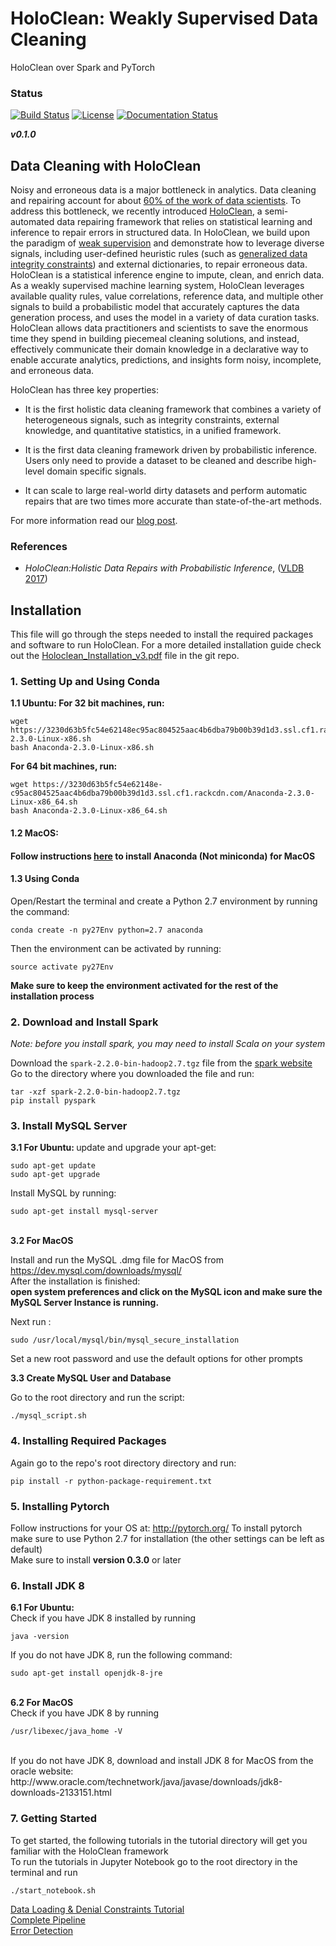 # HoloClean: Weakly Supervised Data Cleaning
HoloClean over Spark and PyTorch

### Status

[![Build Status](https://travis-ci.org/HoloClean/HoloClean.svg?branch=test)](https://travis-ci.org/HoloClean/HoloClean)
[![License](https://img.shields.io/badge/License-Apache%202.0-blue.svg)](https://opensource.org/licenses/Apache-2.0)
[![Documentation Status](https://readthedocs.org/projects/holoclean/badge/?version=latest)](http://holoclean.readthedocs.io/en/latest/?badge=latest)


**_v0.1.0_**

## Data Cleaning with HoloClean
<p>
Noisy and erroneous data is a major bottleneck in analytics. Data cleaning and repairing account for about <a href="https://www.forbes.com/sites/gilpress/2016/03/23/data-preparation-most-time-consuming-least-enjoyable-data-science-task-survey-says/#259a5d256f63">60% of the work of data scientists</a>. To address this bottleneck, we recently introduced <a href="https://arxiv.org/abs/1702.00820">HoloClean</a>, a semi-automated data repairing framework that relies on statistical learning and inference to repair errors in structured data. In HoloClean, we build upon the paradigm of <a href="http://hazyresearch.github.io/snorkel/blog/weak_supervision.html">weak supervision</a> and demonstrate how to leverage diverse signals, including user-defined heuristic rules (such as <a href="http://dl.acm.org/citation.cfm?id=2511233">generalized data integrity constraints</a>) and external dictionaries, to repair erroneous data.
<br>
HoloClean is a statistical inference engine to impute, clean, and enrich data. As a weakly supervised machine learning system, HoloClean leverages available quality rules, value correlations, reference data, and multiple other signals to build a probabilistic model that accurately captures the data generation process, and uses the model in a variety of data curation tasks. HoloClean allows data practitioners and scientists to save the enormous time they spend in building piecemeal cleaning solutions, and instead, effectively communicate their domain knowledge in a declarative way to enable accurate analytics, predictions, and insights form noisy, incomplete, and erroneous data.
</p>


<p>HoloClean has three key properties:
</p>
<ul>
<li><p>It is the first holistic data cleaning framework that combines a variety of heterogeneous signals, such as integrity constraints, external knowledge, and quantitative statistics, in a unified framework.</p></li>
<li><p>It is the first data cleaning framework driven by probabilistic inference. Users only need to provide a dataset to be cleaned and describe high-level domain specific signals.</p></li>
<li><p>It can scale to large real-world dirty datasets and perform automatic repairs that are two times more accurate than state-of-the-art methods.</p></li>
</ul>

<p>
For more information read our <a href="https://holoclean.github.io/gh-pages/blog/holoclean.html">blog post</a>.
</p>

### References
* _HoloClean:Holistic Data Repairs with Probabilistic Inference_, ([VLDB 2017](https://arxiv.org/pdf/1702.00820.pdf))


## Installation

This file will go through the steps needed to install the required packages and software to run HoloClean. For a more detailed installation guide check out the [Holoclean_Installation_v3.pdf](docs/Holoclean_Installation_v3.pdf) file in the git repo.

### 1. Setting Up and Using Conda 
 <b>1.1 Ubuntu: </b>
 <b>For 32 bit machines, run:</b>
 
 ```
 wget https://3230d63b5fc54e62148ec95ac804525aac4b6dba79b00b39d1d3.ssl.cf1.rackcdn.com/Anaconda-2.3.0-Linux-x86.sh
bash Anaconda-2.3.0-Linux-x86.sh
 ```

<b>For 64 bit machines, run: </b>
```
wget https://3230d63b5fc54e62148e-c95ac804525aac4b6dba79b00b39d1d3.ssl.cf1.rackcdn.com/Anaconda-2.3.0-Linux-x86_64.sh
bash Anaconda-2.3.0-Linux-x86_64.sh
```
<h4>1.2 MacOS: <h4>

Follow instructions [here](https://conda.io/docs/user-guide/install/macos.html) to install Anaconda (Not miniconda) for MacOS

<h4> 1.3 Using Conda </h4>
Open/Restart the terminal and create a Python 2.7 environment by running the command:

	conda create -n py27Env python=2.7 anaconda

Then the environment can be activated by running:

	source activate py27Env
<b> Make sure to keep the environment activated for the rest of the installation process </b>

### 2. Download and Install Spark

*Note: before you install spark, you may need to install Scala on your system*

Download the ``spark-2.2.0-bin-hadoop2.7.tgz`` file from the [spark website](https://spark.apache.org/downloads.html)
Go to the directory where you downloaded the file and run:
```
tar -xzf spark-2.2.0-bin-hadoop2.7.tgz
pip install pyspark
```

### 3. Install MySQL Server
<b> 3.1 For Ubuntu: </b>
update and upgrade your apt-get:
```
sudo apt-get update	
sudo apt-get upgrade
```
Install MySQL by running:
```
sudo apt-get install mysql-server
```
<br>
<b> 3.2 For MacOS </b>

Install and run the MySQL .dmg file for MacOS from https://dev.mysql.com/downloads/mysql/
<br>
After the installation is finished: 
<br>
<b>open system preferences and click on the MySQL icon and make sure the MySQL Server Instance is running.</b>

Next run :
```
sudo /usr/local/mysql/bin/mysql_secure_installation
```
Set a new root password and use the default options for other prompts

<b> 3.3 Create MySQL User and Database </b>

Go to the root directory and run the script:
```
./mysql_script.sh
```

### 4. Installing Required Packages
Again go to the repo's root directory directory and run:
```
pip install -r python-package-requirement.txt
```

### 5. Installing Pytorch

Follow instructions for your OS at:
http://pytorch.org/
To install pytorch
<br>
make sure to use Python 2.7 for installation (the other settings can be left as default)
<br>
Make sure to install <b>version 0.3.0</b> or later
<br>

### 6. Install JDK 8
<b> 6.1 For Ubuntu: </b>
<br>
Check if you have JDK 8 installed by running
```
java -version
```
If you do not have JDK 8, run the following command: 
```
sudo apt-get install openjdk-8-jre
```
<br>
<b> 6.2 For MacOS </b>
<br>
Check if you have JDK 8 by running

	/usr/libexec/java_home -V

<br>
If you do not have JDK 8, download and install JDK 8 for MacOS from the oracle website: http://www.oracle.com/technetwork/java/javase/downloads/jdk8-downloads-2133151.html

### 7. Getting Started
To get started, the following tutorials in the tutorial directory will get you familiar with the HoloClean framework
<br>
To run the tutorials in Jupyter Notebook go to the root directory in the terminal and run
```
./start_notebook.sh
```
[Data Loading & Denial Constraints Tutorial](tutorial/Tutorial_1.ipynb)
<br>
[Complete Pipeline](tutorial/Tutorial_2.ipynb)
<br>
[Error Detection](tutorial/Tutorial_3.ipynb)
<br>

